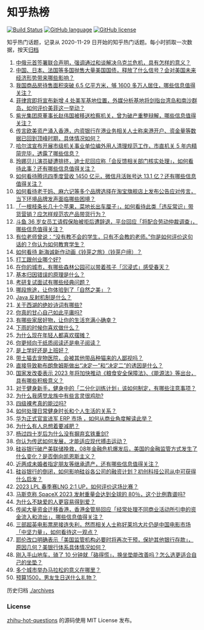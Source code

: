# 知乎热榜
[![Build Status](https://github.com/ToWeLong/zhihu-hot-questions/workflows/CI/badge.svg)](https://github.com/ToWeLong/zhihu-hot-questions/actions)
[![GitHub language](https://img.shields.io/badge/language-golang-orange.svg)](https://golang.org/)
[![GitHub license](https://img.shields.io/github/license/ToWeLong/zhihu-hot-questions)](https://github.com/ToWeLong/zhihu-hot-questions/blob/main/LICENSE)

知乎热门话题，记录从 2020-11-29 日开始的知乎热门话题。每小时抓取一次数据，按天[归档](./archives)

<!-- BEGIN -->

1. [中俄元首签署联合声明，强调通过和谈解决乌克兰危机，具有怎样的意义？](https://www.zhihu.com/question/591093326)
1. [中国、日本、法国等多国抛售大量美国国债，释放了什么信号？会对美国未来经济形势带来哪些影响？](https://www.zhihu.com/question/590937429)
1. [我国商品房待售面积突破 6.5 亿平方米，够 1600 多万人居住，哪些信息值得关注？](https://www.zhihu.com/question/591072890)
1. [菲律宾即将宣布新增 4 处美军基地位置，外媒分析基地将剑指台湾岛和南沙群岛，如何评价美菲这一举动？](https://www.zhihu.com/question/591195516)
1. [紫光集团原董事长赵伟国被移送检察机关，曾为破产重整辩解，哪些信息值得关注？](https://www.zhihu.com/question/590849147)
1. [传言欧美资产涌入香港，内资银行在港业务相关人士称来港开户、资金量等数据已回到顶峰时期，具体情况如何？](https://www.zhihu.com/question/591174211)
1. [哈尔滨宣布开展市级机关事业单位编外用人清理规范工作，市直机关 5 年内精简完毕，透露了哪些信息？](https://www.zhihu.com/question/591145021)
1. [玲娜贝儿演员疑遭排挤，迪士尼回应称「会反馈相关部门核实处理」，如何看待此事？还有哪些信息值得关注？](https://www.zhihu.com/question/590742279)
1. [如何看待腾讯四季度营收 1450 亿元，微信月活账号达 13.1 亿？还有哪些信息值得关注？](https://www.zhihu.com/question/591219822)
1. [如何看待老干妈、麻六记等多个品牌选择在淘宝旗舰店上发布公告应对传言，当下环境品牌发声面临哪些困境？](https://www.zhihu.com/question/591086489)
1. [「一根枝条长几十个苹果，菜地长出车厘子」，如何看待此类「违反常识」带货营销？应怎样规范农产品带货行为？](https://www.zhihu.com/question/589967905)
1. [斗鱼 36 岁女员工请假保胎被拒后遭辞退，平台回应「将配合劳动仲裁调查」，哪些信息值得关注？](https://www.zhihu.com/question/590777136)
1. [有位老师曾说：“没有教不会的学生，只有不会教的老师。”你是如何评价这句话的？你认为如何教育学生？](https://www.zhihu.com/question/590620119)
1. [如何看待 新海诚新作动画《铃芽之旅》（铃芽户缔）？](https://www.zhihu.com/question/506573446)
1. [打工跟创业哪个好?](https://www.zhihu.com/question/581318204)
1. [在你的城市，有哪些森林公园可以带着孩子「沉浸式」感受春天？](https://www.zhihu.com/question/589885783)
1. [基本归因错误的原理是什么？](https://www.zhihu.com/question/21823487)
1. [考研复试面试有哪些经典问题？](https://www.zhihu.com/question/589709528)
1. [哪段旅途，让你体验到了「自然之美」？](https://www.zhihu.com/question/590815728)
1. [Java 反射机制是什么？](https://www.zhihu.com/question/585913105)
1. [关于西湖的绝妙诗词有哪些?](https://www.zhihu.com/question/524621136)
1. [你真的甘心自己如此平庸吗?](https://www.zhihu.com/question/590743556)
1. [有哪些家居好物，让你的生活充满小确幸？](https://www.zhihu.com/question/300138474)
1. [下雨的时候你喜欢做什么？](https://www.zhihu.com/question/590868727)
1. [为什么现在年轻人都喜欢摆摊？](https://www.zhihu.com/question/590052317)
1. [你更倾向于纸质阅读还是电子阅读？](https://www.zhihu.com/question/590626510)
1. [是上学好还是上班好？](https://www.zhihu.com/question/590741717)
1. [带土猫去宠物医院，会被其他带品种猫来的人鄙视吗？](https://www.zhihu.com/question/588685209)
1. [直接导致勒布朗詹姆斯做出“决定一”和“决定二”的诱因是什么？](https://www.zhihu.com/question/591144092)
1. [国家发改委表示 2023 年将加快推动《粮食安全保障法》、《能源法》等出台，具有哪些积极意义？](https://www.zhihu.com/question/591233212)
1. [对于健身新手，健身中的「二分化训练计划」该如何制定，有哪些注意事项？](https://www.zhihu.com/question/584516618)
1. [为什么我感觉龙族中有些言灵很鸡肋?](https://www.zhihu.com/question/586349320)
1. [四级裸考真的能过吗?](https://www.zhihu.com/question/588992830)
1. [如何处理日常健身时长和个人生活的关系？](https://www.zhihu.com/question/586839464)
1. [华为正式官宣进军 ERP 市场 ，如何从商业角度解读此举？](https://www.zhihu.com/question/590745766)
1. [为什么有人总想着要减肥？](https://www.zhihu.com/question/589229907)
1. [杨过四十岁后为什么没有摒弃玄铁重剑?](https://www.zhihu.com/question/397419810)
1. [你认为传武如何发展，才能适应现代搏击运动？](https://www.zhihu.com/question/588664694)
1. [硅谷银行破产美联储挽救，08年金融危机爆发后，美国的金融监管方式发生了什么变化？是否倒向凯恩斯主义？](https://www.zhihu.com/question/589618175)
1. [近两成未婚者指定朋友等继承遗产，还有哪些信息值得关注？](https://www.zhihu.com/question/591187215)
1. [硅谷银行的倒闭，如何影响硅谷各公司的融资计划？初创科技公司从中可获得什么启发？](https://www.zhihu.com/question/589617229)
1. [2023 LPL 春季赛LNG 2:1 UP，如何评价这场比赛？](https://www.zhihu.com/question/591219752)
1. [马斯克称 SpaceX 2023 发射重量会达到全球的 80％，这个比例靠谱吗?](https://www.zhihu.com/question/590922008)
1. [为什么不缺爱的人更容易得到爱？](https://www.zhihu.com/question/590068441)
1. [传闻大量资金迁移香港，香港金管局回应「经常处理不同商业活动所引申的资金流入和流出」，哪些信息值得关注？](https://www.zhihu.com/question/591257240)
1. [三部超英电影票房接连失利，然而相关人士称好莱坞大片仍是中国电影市场「中坚力量」，如何看待这一观点？](https://www.zhihu.com/question/590935368)
1. [耶伦改口明确表示「美国监管机构必要时将再次干预，保护其他银行存款」，原因几何？美银行体系具体情况如何？](https://www.zhihu.com/question/591155523)
1. [刚入手山地车，骑了 10 分钟就「硌得慌」，换坐垫能改善吗？怎么选更适合自己的坐垫？](https://www.zhihu.com/question/590066917)
1. [多个城市举办马拉松的意义在哪里？](https://www.zhihu.com/question/585170040)
1. [预算1500，男友生日送什么礼物？](https://www.zhihu.com/question/590471054)

<!-- END -->

历史归档 [./archives](./archives)


### License
[zhihu-hot-questions](https://github.com/towelong/zhihu-hot-questions) 的源码使用 MIT License 发布。